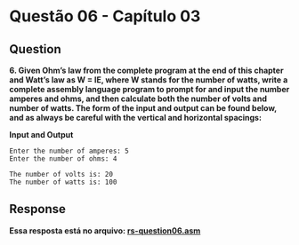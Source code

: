 # Questão 06 - Capítulo 03

## Question

**<p>6. Given Ohm’s law from the complete program at the end of this chapter and Watt’s law as W = IE, where W stands for the number of watts, write a complete assembly language program to prompt for and input the number amperes and ohms, and then calculate both the number of volts and number of watts. The form of the input and output can be found below, and as always be careful with the vertical and horizontal spacings:</p>**

**Input and Output**
```
Enter the number of amperes: 5
Enter the number of ohms: 4

The number of volts is: 20
The number of watts is: 100
```

## Response

**Essa resposta está no arquivo: <a href="./rs-question06.asm">rs-question06.asm</a></p>**
